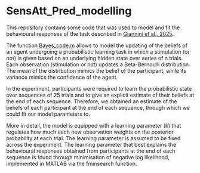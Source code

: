 # SensAtt_Pred_modelling
This repository contains some code that was used to model and fit the behavioural responses of the task described in [Giannini et al., 2025](https://www.nature.com/articles/s41598-025-87244-9). 

The function [Bayes_code.m](https://github.com/giangiannini/SensAtt_Pred_modelling/blob/main/Bayes_code.m) allows to model the updating of the beliefs of an agent undergoing a probabilistic learning task in which a stimulation (or not) is given based on an underlying hidden state over series of n trials. Each observation (stimulation or not) updates a Beta-Bernoulli distribution. The mean of the distribution mimics the belief of the participant, while its variance mimics the confidence of the agent.  

In the experiment, participants were required to learn the probabilistic state over sequences of 25 trials and to give an explicit estimate of their beliefs at the end of each sequence. Therefore, we obtained an estimate of the beliefs of each participant at the end of each sequence, through which we could fit our model parameters to. 

More in detail, the model is equipped with a learning parameter (k) that regulates how much each new observation weights on the posterior probability at each trial. The learning parameter is assumed to be fixed across the experiment. The learning parameter that best explains the behavioural responses obtained from participants at the end of each sequence is found through minimisation of negative log likelihood, implemented in MATLAB via the fminsearch function. 
